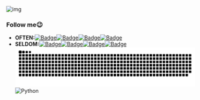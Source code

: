 ![img](https://readme-typing-svg.herokuapp.com?font=JetBrains+Mono&color=0&height=60&lines=print("Hello+World!"))
### Follow me😉
- **OFTEN:**[![Badge](https://img.shields.io/badge/Github-black?style=for-the-badge&logo=github)](https://github.com/1Haschwalth)[![Badge](https://img.shields.io/badge/爱发电-8A2BE2?style=for-the-badge)](https://afdian.net/a/Haschwalth15)[![Badge](https://img.shields.io/badge/bilibili-E84B85?style=for-the-badge&logo=bilibili)](https://space.bilibili.com/323328689)[![Badge](https://img.shields.io/badge/知乎-056DE8?style=for-the-badge)](https://www.zhihu.com/people/qian-meng-chu-wang)
- **SELDOM:**[![Badge](https://img.shields.io/badge/豆瓣-darkgreen?style=for-the-badge)](https://www.douban.com/people/269982048/)[![Badge](https://img.shields.io/badge/机核GCORES-crimson?style=for-the-badge)](https://www.gcores.com/users/668790/bookmarks?tab=articles&page=1)[![Badge](https://img.shields.io/badge/稀土掘金-blue?style=for-the-badge)](https://juejin.cn/user/2421543671962520/collections)[![Badge](https://img.shields.io/badge/Gitee-crimson?style=for-the-badge)](https://gitee.com/Haschwalth1)![snk](https://raw.githubusercontent.com/platane/snk/output/github-contribution-grid-snake-dark.svg)![Python](https://img.shields.io/badge/Language-Python-blue?style=for-the-badge&logo=python)
